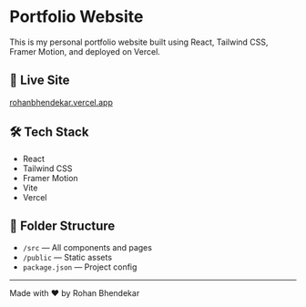 # Portfolio Website

This is my personal portfolio website built using React, Tailwind CSS, Framer Motion, and deployed on Vercel.

## 🔗 Live Site
[rohanbhendekar.vercel.app](https://rohanbhendekar.vercel.app)

## 🛠️ Tech Stack
- React
- Tailwind CSS
- Framer Motion
- Vite
- Vercel

## 📁 Folder Structure
- `/src` — All components and pages
- `/public` — Static assets
- `package.json` — Project config

---

Made with ❤️ by Rohan Bhendekar
